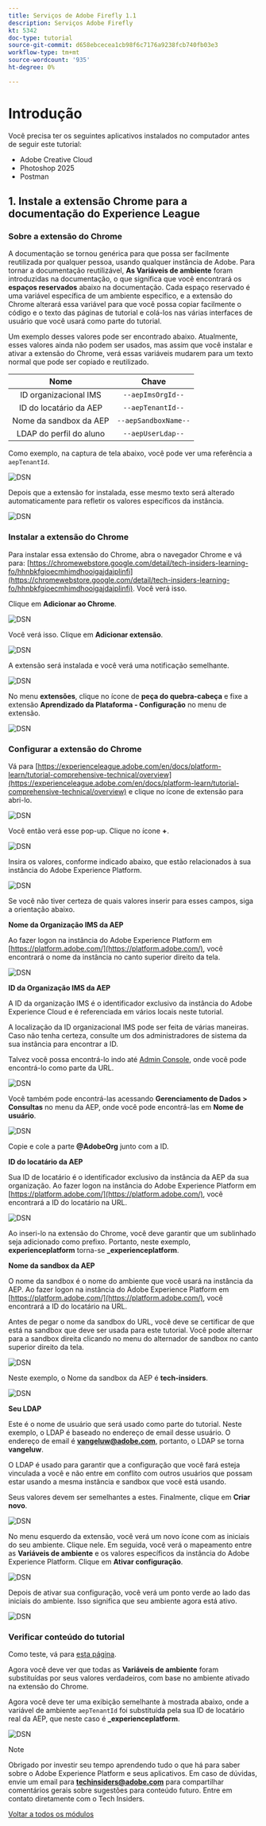 ```yaml
---
title: Serviços de Adobe Firefly 1.1
description: Serviços Adobe Firefly
kt: 5342
doc-type: tutorial
source-git-commit: d658ebcecea1cb98f6c7176a9238fcb740fb03e3
workflow-type: tm+mt
source-wordcount: '935'
ht-degree: 0%

---
```


# Introdução

Você precisa ter os seguintes aplicativos instalados no computador antes de seguir este tutorial:

- Adobe Creative Cloud
- Photoshop 2025
- Postman

## 1. Instale a extensão Chrome para a documentação do Experience League

### Sobre a extensão do Chrome

A documentação se tornou genérica para que possa ser facilmente reutilizada por qualquer pessoa, usando qualquer instância de Adobe.
Para tornar a documentação reutilizável, **As Variáveis de ambiente** foram introduzidas na documentação, o que significa que você encontrará os **espaços reservados** abaixo na documentação. Cada espaço reservado é uma variável específica de um ambiente específico, e a extensão do Chrome alterará essa variável para que você possa copiar facilmente o código e o texto das páginas de tutorial e colá-los nas várias interfaces de usuário que você usará como parte do tutorial.

Um exemplo desses valores pode ser encontrado abaixo. Atualmente, esses valores ainda não podem ser usados, mas assim que você instalar e ativar a extensão do Chrome, verá essas variáveis mudarem para um texto normal que pode ser copiado e reutilizado.

| Nome | Chave |
|:-------------:| :---------------:|
| ID organizacional IMS | `--aepImsOrgId--` |
| ID do locatário da AEP | `--aepTenantId--` |
| Nome da sandbox da AEP | `--aepSandboxName--` |
| LDAP do perfil do aluno | `--aepUserLdap--` |

Como exemplo, na captura de tela abaixo, você pode ver uma referência a `aepTenantId`.

![DSN](./images/mod7before.png)

Depois que a extensão for instalada, esse mesmo texto será alterado automaticamente para refletir os valores específicos da instância.

![DSN](./images/mod7.png)

### Instalar a extensão do Chrome

Para instalar essa extensão do Chrome, abra o navegador Chrome e vá para: [https://chromewebstore.google.com/detail/tech-insiders-learning-fo/hhnbkfgioecmhimdhooigajdajplinfi](https://chromewebstore.google.com/detail/tech-insiders-learning-fo/hhnbkfgioecmhimdhooigajdajplinfi). Você verá isso.

Clique em **Adicionar ao Chrome**.

![DSN](./images/c2.png)

Você verá isso. Clique em **Adicionar extensão**.

![DSN](./images/c3.png)

A extensão será instalada e você verá uma notificação semelhante.

![DSN](./images/c4.png)

No menu **extensões**, clique no ícone de **peça do quebra-cabeça** e fixe a extensão **Aprendizado da Plataforma - Configuração** no menu de extensão.

![DSN](./images/c6.png)

### Configurar a extensão do Chrome

Vá para [https://experienceleague.adobe.com/en/docs/platform-learn/tutorial-comprehensive-technical/overview](https://experienceleague.adobe.com/en/docs/platform-learn/tutorial-comprehensive-technical/overview) e clique no ícone de extensão para abri-lo.

![DSN](./images/tuthome.png)

Você então verá esse pop-up. Clique no ícone **+**.

![DSN](./images/c7.png)

Insira os valores, conforme indicado abaixo, que estão relacionados à sua instância do Adobe Experience Platform.

![DSN](./images/c8.png)

Se você não tiver certeza de quais valores inserir para esses campos, siga a orientação abaixo.

**Nome da Organização IMS da AEP**

Ao fazer logon na instância do Adobe Experience Platform em [https://platform.adobe.com/](https://platform.adobe.com/), você encontrará o nome da instância no canto superior direito da tela.

![DSN](./images/aepname.png)

**ID da Organização IMS da AEP**

A ID da organização IMS é o identificador exclusivo da instância do Adobe Experience Cloud e é referenciada em vários locais neste tutorial.

A localização da ID organizacional IMS pode ser feita de várias maneiras. Caso não tenha certeza, consulte um dos administradores de sistema da sua instância para encontrar a ID.

Talvez você possa encontrá-lo indo até [Admin Console](https://https://adminconsole.adobe.com/), onde você pode encontrá-lo como parte da URL.

![DSN](./images/aepid1.png)

Você também pode encontrá-las acessando **Gerenciamento de Dados > Consultas** no menu da AEP, onde você pode encontrá-las em **Nome de usuário**.

![DSN](./images/aepid2.png)

Copie e cole a parte **@AdobeOrg** junto com a ID.

**ID do locatário da AEP**

Sua ID de locatário é o identificador exclusivo da instância da AEP da sua organização. Ao fazer logon na instância do Adobe Experience Platform em [https://platform.adobe.com/](https://platform.adobe.com/), você encontrará a ID do locatário na URL.

![DSN](./images/aeptenantid.png)

Ao inseri-lo na extensão do Chrome, você deve garantir que um sublinhado seja adicionado como prefixo. Portanto, neste exemplo, **experienceplatform** torna-se **_experienceplatform**.

**Nome da sandbox da AEP**

O nome da sandbox é o nome do ambiente que você usará na instância da AEP. Ao fazer logon na instância do Adobe Experience Platform em [https://platform.adobe.com/](https://platform.adobe.com/), você encontrará a ID do locatário na URL.

Antes de pegar o nome da sandbox do URL, você deve se certificar de que está na sandbox que deve ser usada para este tutorial. Você pode alternar para a sandbox direita clicando no menu do alternador de sandbox no canto superior direito da tela.

![DSN](./images/aepsandboxsw.png)

Neste exemplo, o Nome da sandbox da AEP é **tech-insiders**.

![DSN](./images/aepsname.png)

**Seu LDAP**

Este é o nome de usuário que será usado como parte do tutorial. Neste exemplo, o LDAP é baseado no endereço de email desse usuário. O endereço de email é **vangeluw@adobe.com**, portanto, o LDAP se torna **vangeluw**.

O LDAP é usado para garantir que a configuração que você fará esteja vinculada a você e não entre em conflito com outros usuários que possam estar usando a mesma instância e sandbox que você está usando.

Seus valores devem ser semelhantes a estes.
Finalmente, clique em **Criar novo**.

![DSN](./images/c8a.png)


No menu esquerdo da extensão, você verá um novo ícone com as iniciais do seu ambiente. Clique nele. Em seguida, você verá o mapeamento entre as **Variáveis de ambiente** e os valores específicos da instância do Adobe Experience Platform. Clique em **Ativar configuração**.

![DSN](./images/c9.png)

Depois de ativar sua configuração, você verá um ponto verde ao lado das iniciais do ambiente. Isso significa que seu ambiente agora está ativo.

![DSN](./images/c10.png)

### Verificar conteúdo do tutorial

Como teste, vá para [esta página](https://experienceleague.adobe.com/en/docs/platform-learn/tutorial-comprehensive-technical/datadistiller/module51/ex3).

Agora você deve ver que todas as **Variáveis de ambiente** foram substituídas por seus valores verdadeiros, com base no ambiente ativado na extensão do Chrome.

Agora você deve ter uma exibição semelhante à mostrada abaixo, onde a variável de ambiente `aepTenantId` foi substituída pela sua ID de locatário real da AEP, que neste caso é **_experienceplatform**.

![DSN](./images/mod7.png)


>[!NOTE]
>
>Obrigado por investir seu tempo aprendendo tudo o que há para saber sobre o Adobe Experience Platform e seus aplicativos. Em caso de dúvidas, envie um email para **techinsiders@adobe.com** para compartilhar comentários gerais sobre sugestões para conteúdo futuro. Entre em contato diretamente com o Tech Insiders.

[Voltar a todos os módulos](../../overview.md)
